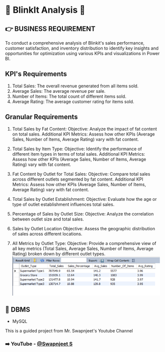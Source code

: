 # :star2: BlinkIt Analysis :star2:

## :point_right: BUSINESS REQUIREMENT
To conduct a comprehensive analysis of Blinkit's sales performance, customer satisfaction, and inventory distribution to identify key insights and opportunities for optimization using various KPIs and visualizations in Power BI.

## KPI's Requirements
  1. Total Sales: The overall revenue generated from all items sold.
  2. Average Sales: The average revenue per sale.
  3. Number of Items: The total count of different items sold.
  4. Average Rating: The average customer rating for items sold.

## Granular Requirements
1. Total Sales by Fat Content:
Objective: Analyze the impact of fat content on total sales.
Additional KPI Metrics: Assess how other KPIs (Average Sales, Number of Items, Average Rating) vary with fat content. 

2. Total Sales by Item Type:
Objective: Identify the performance of different item types in terms of total sales.
Additional KPI Metrics: Assess how other KPIs (Average Sales, Number of Items, Average Rating) vary with fat content.

3. Fat Content by Outlet for Total Sales:
Objective: Compare total sales across different outlets segmented by fat content.
Additional KPI Metrics: Assess how other KPIs (Average Sales, Number of Items, Average Rating) vary with fat content. 

4. Total Sales by Outlet Establishment:
Objective: Evaluate how the age or type of outlet establishment influences total sales.

5. Percentage of Sales by Outlet Size:
Objective: Analyze the correlation between outlet size and total sales.

6. Sales by Outlet Location
Objective: Assess the geographic distribution of sales across different locations.

7. All Metrics by Outlet Type:
Objective: Provide a comprehensive view of all key metrics (Total Sales, Average Sales, Number of Items, Average Rating) broken down by different outlet types.
![assets](assets/Granular/7_sales_by_outlet_type.png) 

## :muscle: DBMS
  - MySQL
  
This is a guided project from Mr. Swapnjeet's Youtube Channel
### :arrow_right: YouTube - [@Swapnjeet S](https://www.youtube.com/@datatutorials1) 
